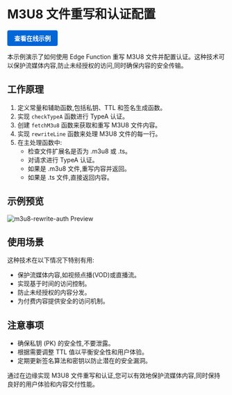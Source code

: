 # M3U8 文件重写和认证配置

<a href="https://edgeone.ai/developer/examples/hub-rewritingam3u8fileandconfiguringauthentication" style="display: inline-block; background-color: #0366d6; color: white; padding: 8px 16px; text-decoration: none; border-radius: 4px; font-weight: bold;">查看在线示例</a>

本示例演示了如何使用 Edge Function 重写 M3U8 文件并配置认证。这种技术可以保护流媒体内容,防止未经授权的访问,同时确保内容的安全传输。

## 工作原理

1. 定义常量和辅助函数,包括私钥、TTL 和签名生成函数。
2. 实现 `checkTypeA` 函数进行 TypeA 认证。
3. 创建 `fetchM3u8` 函数来获取和重写 M3U8 文件内容。
4. 实现 `rewriteLine` 函数来处理 M3U8 文件的每一行。
5. 在主处理函数中:
   - 检查文件扩展名是否为 .m3u8 或 .ts。
   - 对请求进行 TypeA 认证。
   - 如果是 .m3u8 文件,重写内容并返回。
   - 如果是 .ts 文件,直接返回内容。

## 示例预览

![m3u8-rewrite-auth Preview](../assets/images/m3u8-rewrite-auth.avif)

## 使用场景

这种技术在以下情况下特别有用:

- 保护流媒体内容,如视频点播(VOD)或直播流。
- 实现基于时间的访问控制。
- 防止未经授权的内容分发。
- 为付费内容提供安全的访问机制。

## 注意事项

- 确保私钥 (PK) 的安全性,不要泄露。
- 根据需要调整 TTL 值以平衡安全性和用户体验。
- 定期更新签名算法和密钥以防止潜在的安全漏洞。

通过在边缘实现 M3U8 文件重写和认证,您可以有效地保护流媒体内容,同时保持良好的用户体验和内容交付性能。